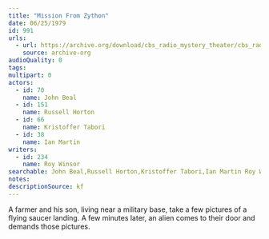 ```yaml
---
title: "Mission From Zython"
date: 06/25/1979
id: 991
urls: 
  - url: https://archive.org/download/cbs_radio_mystery_theater/cbs_radio_mystery_theater-0951-1000.zip/cbs_radio_mystery_theater-0951-1000%2Fcbsrmt_0991_mission_from_zython.mp3
    source: archive-org
audioQuality: 0
tags: 
multipart: 0
actors:  
  - id: 70
    name: John Beal  
  - id: 151
    name: Russell Horton  
  - id: 66
    name: Kristoffer Tabori  
  - id: 38
    name: Ian Martin
writers:  
  - id: 234
    name: Roy Winsor
searchable: John Beal,Russell Horton,Kristoffer Tabori,Ian Martin Roy Winsor
notes: 
descriptionSource: kf
---
```

A farmer and his son, living near a military base, take a few pictures of a flying saucer landing. A few minutes later, an alien comes to their door and demands those pictures.
